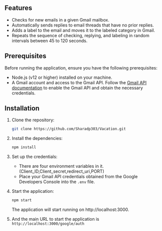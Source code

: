 
## Features

- Checks for new emails in a given Gmail mailbox.
- Automatically sends replies to email threads that have no prior replies.
- Adds a label to the email and moves it to the labeled category in Gmail.
- Repeats the sequence of checking, replying, and labeling in random intervals between 45 to 120 seconds.

## Prerequisites

Before running the application, ensure you have the following prerequisites:

- Node.js (v12 or higher) installed on your machine.
- A Gmail account and access to the Gmail API. Follow the [Gmail API documentation](https://developers.google.com/gmail/api/quickstart) to enable the Gmail API and obtain the necessary credentials.

## Installation

1. Clone the repository:

   ```bash
   git clone https://github.com/Sharadp303/Vacation.git
   ```

2. Install the dependencies:

   ```bash
   npm install
   ```

3. Set up the credentials:

   - There are four environment variables in it.(Client_ID,Client_secret,redirect_uri,PORT)
   - Place your Gmail API credentials obtained from the Google Developers Console into the `.env` file.

4. Start the application:

   ```bash
   npm start
   ```

   The application will start running on http://localhost:3000.

5. And the main URL to start the application is `http://localhost:3000/google/auth` 




